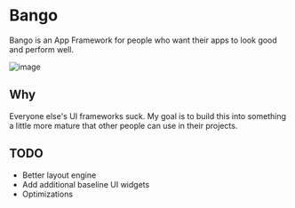 # Bango

Bango is an App Framework for people who want their apps to look good and perform well.

![image](https://github.com/user-attachments/assets/81b25f39-86f5-4b00-a1f4-caf10ec38f62)

## Why

Everyone else's UI frameworks suck.
My goal is to build this into something a little more mature that other people can use in their projects.

## TODO

- Better layout engine
- Add additional baseline UI widgets
- Optimizations
